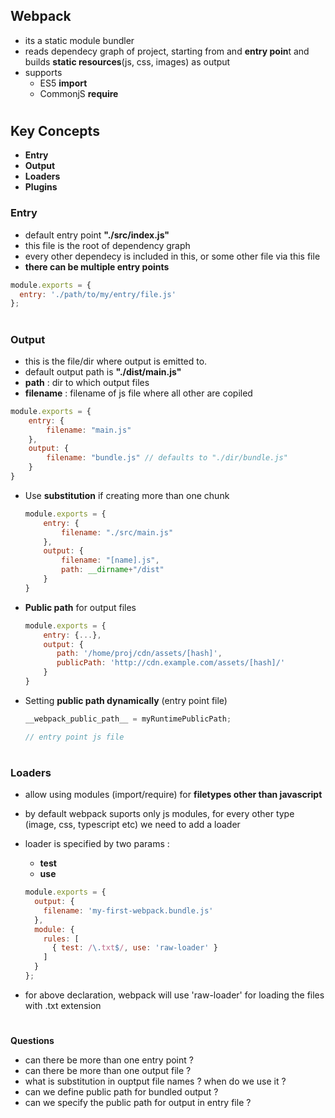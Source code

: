 ## Webpack

- its a static module bundler
- reads dependecy graph of project, starting from and **entry poin**t and builds **static resources**(js, css, images) as output
- supports
  - ES5 **import**
  - CommonjS **require**


 # 



## Key Concepts

 - **Entry**
 - **Output**
 - **Loaders**
 - **Plugins**




### **Entry**

- default entry point **"./src/index.js"**
- this file is the root of dependency graph
- every other dependecy is included in this, or some other file via this file
- **there can be multiple entry points**

```js
module.exports = {
  entry: './path/to/my/entry/file.js'
};
```

# 



### Output

- this is the file/dir where output is emitted to.
- default output path is **"./dist/main.js"**
- **path** : dir to which output files
- **filename** : filename of js file where all other are copiled

```js
module.exports = {
    entry: {
        filename: "main.js"
    },
    output: {
        filename: "bundle.js" // defaults to "./dir/bundle.js"
    }
}
```

- Use **substitution** if creating more than one chunk

  ```javascript
  module.exports = {
      entry: {
          filename: "./src/main.js"
      },
      output: {
          filename: "[name].js",
          path: __dirname+"/dist"
      }
  }
  ```

- **Public path** for output files


  ```js
  module.exports = {
      entry: {...},
      output: {
		 path: '/home/proj/cdn/assets/[hash]',
	     publicPath: 'http://cdn.example.com/assets/[hash]/'
      }
  }
  ```

- Setting **public path dynamically** (entry point file)

  ```js
  __webpack_public_path__ = myRuntimePublicPath;

  // entry point js file
  ```
#  



### Loaders

- allow using modules (import/require) for **filetypes other than javascript**

- by default webpack suports only js modules, for every other type (image, css, typescript etc) we need to add a loader

- loader is specified by two params : 

  - **test**
  - **use**

  ```js
  module.exports = {
    output: {
      filename: 'my-first-webpack.bundle.js'
    },
    module: {
      rules: [
        { test: /\.txt$/, use: 'raw-loader' }
      ]
    }
  };
  ```

- for above declaration, webpack will use 'raw-loader' for loading the files with .txt extension

# 



**Questions**

- can there be more than one entry point ?
- can there be more than one output file ?
- what is substitution in ouptput file names ? when do we use it ?
- can we define public path for bundled output ?
- can we specify the public path for output in entry file ?

